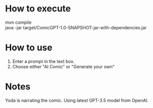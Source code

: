 # How to execute
mvn compile <br/>
java -jar target/ComicGPT-1.0-SNAPSHOT-jar-with-dependencies.jar

# How to use

1. Enter a prompt in the text box.
2. Choose either "AI Comic" or "Generate your own"

# Notes
Yoda is narrating the comic.
Using latest GPT-3.5 model from OpenAI.